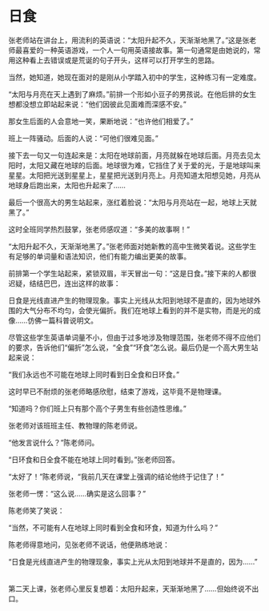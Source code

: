 # 日食

张老师站在讲台上，用流利的英语说：“太阳升起不久，天渐渐地黑了。”这是张老师最喜爱的一种英语游戏，一个人一句用英语接故事。第一句通常是由她说的，常用这种看上去错误或是荒诞的句子开头，这样可以打开学生的思路。　　  

 当然，她知道，她现在面对的是刚从小学踏入初中的学生，这种练习有一定难度。　　  

 “太阳与月亮在天上遇到了麻烦。”前排一个形如小豆子的男孩说。在他后排的女生想都没想立即站起来说：“他们因彼此见面难而深感不安。” 　　  

 那女生后面的人会意地一笑，果断地说：“也许他们相爱了。” 　　  

 班上一阵骚动。后面的人说：“可他们很难见面。” 　　  

 接下去一句又一句连起来是：太阳在地球前面，月亮就躲在地球后面。月亮去见太阳时，太阳又藏在地球的后面。地球很为难，它挡住了关于爱的光，于是地球叫来星星。太阳把光送到星星上，星星把光送到月亮上。月亮知道太阳想见她，月亮从地球身后跑出来，太阳也升起来了……　　  

 最后一个很高大的男生站起来，涨红着脸说：“太阳与月亮站在一起，地球上天就黑了。” 　　  

 这时全班同学热烈鼓掌，张老师感叹道：“多美的故事啊！” 　　  

 “太阳升起不久，天渐渐地黑了。”张老师面对她新教的高中生微笑着说。这些学生有足够的单词量和语法知识，他们有能力编出更美的故事。　　  

 前排第一个学生站起来，紧锁双眉，半天冒出一句：“这是日食。”接下来的人都很迟疑，结结巴巴，连出这样的故事：　　  

 日食是光线直进产生的物理现象。事实上光线从太阳到地球不是直的，因为地球外围的大气分布不均匀，会使光偏折。我们在地球上看到的并不是实物，而是光的成像……仿佛一篇科普说明文。　　  

 尽管这些学生英语单词量不小，但由于过多地涉及物理范围，张老师不得不应他们的要求，告诉他们“偏折”怎么说，“全食”“环食”怎么说。最后仍是一个高大男生站起来说：　　  

 “我们永远也不可能在地球上同时看到日全食和日环食。” 　　  

 这时早已不耐烦的张老师略感欣慰，结束了游戏，这毕竟不是物理课。　　  

 “知道吗？你们班上只有那个高个子男生有些创造性思维。” 　　  

  张老师对该班班主任、教物理的陈老师说。　　  

 “他发言说什么？”陈老师问。　　  

 “日环食和日全食不能在地球上同时看到。”张老师回答。　　  

 “太好了！”陈老师说，“我前几天在课堂上强调的结论他终于记住了！” 　　  

 张老师一愣：“这么说……确实是这么回事？” 　　  

 陈老师笑了笑说： 

“当然，不可能有人在地球上同时看到全食和环食，知道为什么吗？” 　　  

 陈老师得意地问，见张老师不说话，他便熟练地说： 

“日食是光线直进产生的物理现象，事实上光从太阳到地球并不是直的，因为……” 　　  

 第二天上课，张老师心里反复想着：太阳升起来，天渐渐地黑了……但始终说不出口。
  